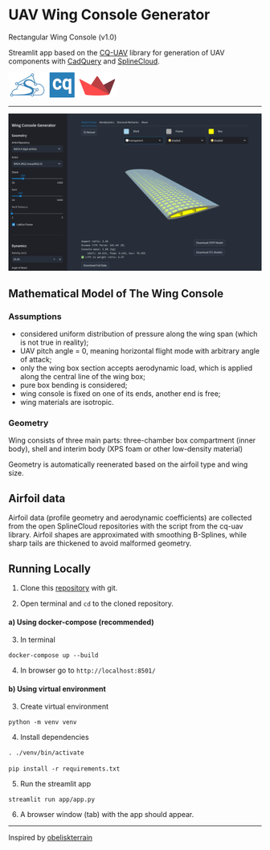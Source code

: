# UAV Wing Console Generator

Rectangular Wing Console (v1.0)

Streamlit app based on the [CQ-UAV](https://github.com/nomad-vagabond/cq-uav) library for generation of UAV components with [CadQuery](https://github.com/CadQuery/cadquery) and [SplineCloud](https://splinecloud.com/).

![](app/img/sc-cq-st.png)

---

![](preview.png)

## Mathematical Model of The Wing Console

### Assumptions
- considered uniform distribution of pressure along the wing span (which is not true in reality);
- UAV pitch angle = 0, meaning horizontal flight mode with arbitrary angle of attack;
- only the wing box section accepts aerodynamic load, which is applied along the central line of the wing box;
- pure box bending is considered;
- wing console is fixed on one of its ends, another end is free;
- wing materials are isotropic.

### Geometry

Wing consists of three main parts: three-chamber box compartment (inner body), shell and interim body (XPS foam or other low-density material)

Geometry is automatically reenerated based on the airfoil type and wing size.


## Airfoil data

Airfoil data (profile geometry and aerodynamic coefficients) are collected from the open SplineCloud repositories with the script from the cq-uav library. Airfoil shapes are approximated with smoothing B-Splines, while sharp tails are thickened to avoid malformed geometry.

## Running Locally

  1. Clone this [repository](https://github.com/nomad-vagabond/streamlit-wing-design) with git.

  2. Open terminal and `cd` to the cloned repository.

#### a) Using docker-compose (recommended)

  3. In terminal

```
docker-compose up --build
```

  4. In browser go to `http://localhost:8501/`

#### b) Using virtual environment

  3. Create virtual environment

```
python -m venv venv
```

  4. Install dependencies

```
. ./venv/bin/activate

pip install -r requirements.txt
```

  5. Run the streamlit app

```
streamlit run app/app.py
```

  6. A browser window (tab) with the app should appear.

---

Inspired by [obeliskterrain](https://github.com/medicationforall/obeliskterrainapp/tree/main)
